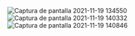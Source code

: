 ![Captura de pantalla 2021-11-19 134550](https://user-images.githubusercontent.com/90805398/142688052-67e4eec7-5d14-4fb1-9d89-2cf88ae09e02.png)
![Captura de pantalla 2021-11-19 140332](https://user-images.githubusercontent.com/90805398/142688056-4c65e3f6-2584-42d2-ba97-0bf00811415a.png)
![Captura de pantalla 2021-11-19 140846](https://user-images.githubusercontent.com/90805398/142688061-b7707fba-d12a-4eba-91fd-19ce4e5ec543.png)

